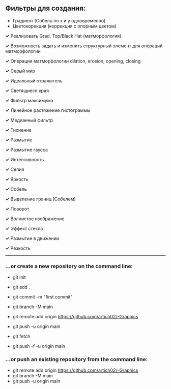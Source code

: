## Фильтры для создания:
* Градиент (Собель по x и y одновременно)
* Цветокорекция (коррекция с опорным цветом)
 
 **✓** Реализовать Grad, Top/Black Hat (матморфология)

 **✓** Возможность задать и изменить структурный элемент для операций матморфологии
 
 **✓** Операции матморфологии dilation, erosion, opening, closing
 
 **✓** Серый мир
 
 **✓** Идеальный отражатель
 
 **✓** Светящиеся края
 
 **✓** Фильтр максимума
 
 **✓** Линейное растяжение гистограммы
 
 **✓** Медианный фильтр
 
 **✓** Тиснение
 
 **✓** Размытие
 
 **✓** Размытие гауссa
 
 **✓** Интенсивность
 
 **✓** Сепия
 
 **✓** Яркость
 
 **✓** Собель
 
 **✓** Выделение границ (Собелем)
 
 **✓** Поворот
 
 **✓** Волнистое изображение
 
 **✓** Эффект стекла
 
 **✓** Размытие в движении
 
 **✓** Резкость

---

### …or create a new repository on the command line:

* git init
* git add .
* git commit -m "first commit"
* git branch -M main
* git remote add origin https://github.com/artich02/-Graphics
* git push -u origin main

* git fetch
* git push -f -u origin main

### …or push an existing repository from the command line:

* git remote add origin https://github.com/artich02/-Graphics
* git branch -M main
* git push -u origin main

 
